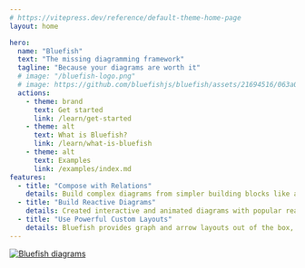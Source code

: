 ```yaml
---
# https://vitepress.dev/reference/default-theme-home-page
layout: home

hero:
  name: "Bluefish"
  text: "The missing diagramming framework"
  tagline: "Because your diagrams are worth it"
  # image: "/bluefish-logo.png"
  # image: https://github.com/bluefishjs/bluefish/assets/21694516/063a0056-3386-430d-a18b-cfbecf500c0b
  actions:
    - theme: brand
      text: Get started
      link: /learn/get-started
    - theme: alt
      text: What is Bluefish?
      link: /learn/what-is-bluefish
    - theme: alt
      text: Examples
      link: /examples/index.md
features:
  - title: "Compose with Relations"
    details: Build complex diagrams from simpler building blocks like alignment, spacing, and arrows
  - title: "Build Reactive Diagrams"
    details: Created interactive and animated diagrams with popular reactive UI primitives
  - title: "Use Powerful Custom Layouts"
    details: Bluefish provides graph and arrow layouts out of the box, with the ability to add your own
---
```


[![Bluefish diagrams](/docs-teaser.png)](/examples/index.md)


<!-- <br />

<div class="flex flex-col space-y-4">
  <div class="grid grid-cols-3 gap-4">
    <div class="col-span-1">
      <div class="flex flex-col space-y-2">
        <img src="https://placehold.co/200x200" alt="Placeholder Image" />
        <p>Insertion Sort</p>
      </div>
    </div>
    <div class="col-span-2">
      <div class="flex flex-col space-y-2">
        <img src="https://placehold.co/400x200" alt="Placeholder Image" />
        <p>A Transaction in the DFSCQ File System</p>
      </div>
    </div>
    <div class="col-span-2">
      <div class="flex flex-col space-y-2">
        <img src="https://placehold.co/400x100" alt="Placeholder Image" />
        <p>Python Tutor</p>
      </div>
    </div>
    <div class="col-span-1 row-span-2">
      <div class="flex flex-col space-y-2">
        <img src="https://placehold.co/200x200" alt="Placeholder Image" />
        <p>Pulley Diagram</p>
      </div>
    </div>
    <div class="col-span-2">
      <div class="flex flex-col space-y-2">
        <img src="https://placehold.co/400x100" alt="Placeholder Image" />
        <p>Baking Recipe</p>
      </div>
    </div>
  </div>

  <div class="grid grid-cols-2 gap-4">
    <div class="col-span-1">
      <div class="flex flex-col space-y-2">
        <img src="https://placehold.co/200x100" alt="Placeholder Image" />
        <p>Quantum Circuit Equivalence</p>
      </div>
    </div>
    <div class="col-span-1 row-span-2">
      <div class="flex flex-col space-y-2">
        <img src="https://placehold.co/200x200" alt="Placeholder Image" />
        <p>Ohm Parse Tree</p>
      </div>
    </div>
    <div class="col-span-1">
      <div class="flex flex-col space-y-2">
        <img src="https://placehold.co/200x100" alt="Placeholder Image" />
        <p>Three-Point Set Topologies</p>
      </div>
    </div>
  </div>
</div>

<br /> -->
